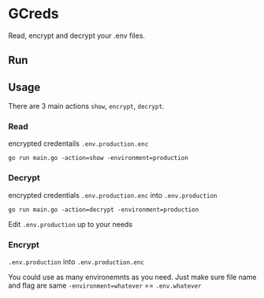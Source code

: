 # GCreds

Read, encrypt and decrypt your .env files.

## Run

## Usage

There are 3 main actions `show`, `encrypt`, `decrypt`.

### Read
encrypted credentails `.env.production.enc`

```shell
go run main.go -action=show -environment=production
```

### Decrypt
encrypted credentials `.env.production.enc` into `.env.production`

```shell
go run main.go -action=decrypt -environment=production
```

Edit `.env.production` up to your needs

### Encrypt

`.env.production` into `.env.production.enc`

You could use as many environemnts as you need. Just make sure file name and flag are same `-environment=whatever` == `.env.whatever`

